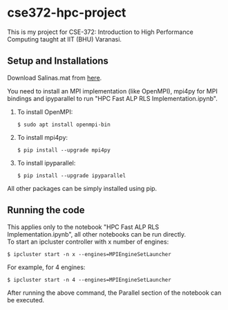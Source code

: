 # cse372-hpc-project

This is my project for CSE-372: Introduction to High Performance Computing taught at IIT (BHU) Varanasi.

## Setup and Installations
Download Salinas.mat from [here](http://www.ehu.eus/ccwintco/uploads/f/f1/Salinas.mat).

You need to install an MPI implementation (like OpenMPI), mpi4py for MPI bindings and ipyparallel to run "HPC Fast ALP RLS Implementation.ipynb".
1. To install OpenMPI:
   ```console
   $ sudo apt install openmpi-bin
   ```
1. To install mpi4py:  
   ```console
   $ pip install --upgrade mpi4py
   ```
1. To install ipyparallel:  
   ```console
   $ pip install --upgrade ipyparallel
   ```
All other packages can be simply installed using pip.

## Running the code
This applies only to the notebook "HPC Fast ALP RLS Implementation.ipynb", all other notebooks can be run directly.  
To start an ipcluster controller with x number of engines:
```console
$ ipcluster start -n x --engines=MPIEngineSetLauncher
```
For example, for 4 engines:
```console
$ ipcluster start -n 4 --engines=MPIEngineSetLauncher
```
After running the above command, the Parallel section of the notebook can be executed.
